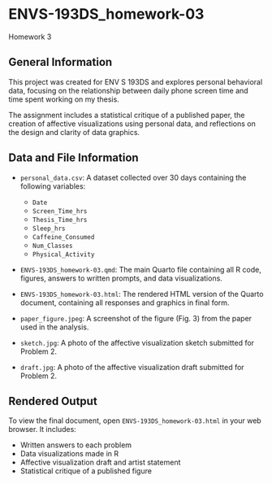# ENVS-193DS_homework-03
Homework 3

## General Information

This project was created for ENV S 193DS and explores personal behavioral data, focusing on the relationship between daily phone screen time and time spent working on my thesis.

The assignment includes a statistical critique of a published paper, the creation of affective visualizations using personal data, and reflections on the design and clarity of data graphics.

## Data and File Information

- `personal_data.csv`: A dataset collected over 30 days containing the following variables:
  - `Date`
  - `Screen_Time_hrs`
  - `Thesis_Time_hrs`
  - `Sleep_hrs`
  - `Caffeine_Consumed`
  - `Num_Classes`
  - `Physical_Activity`
  
- `ENVS-193DS_homework-03.qmd`: The main Quarto file containing all R code, figures, answers to written prompts, and data visualizations.

- `ENVS-193DS_homework-03.html`: The rendered HTML version of the Quarto document, containing all responses and graphics in final form.

- `paper_figure.jpeg`: A screenshot of the figure (Fig. 3) from the paper used in the analysis.

- `sketch.jpg`: A photo of the affective visualization sketch submitted for Problem 2.

- `draft.jpg`: A photo of the affective visualization draft submitted for Problem 2.

## Rendered Output

To view the final document, open `ENVS-193DS_homework-03.html` in your web browser. It includes:
- Written answers to each problem
- Data visualizations made in R
- Affective visualization draft and artist statement
- Statistical critique of a published figure
